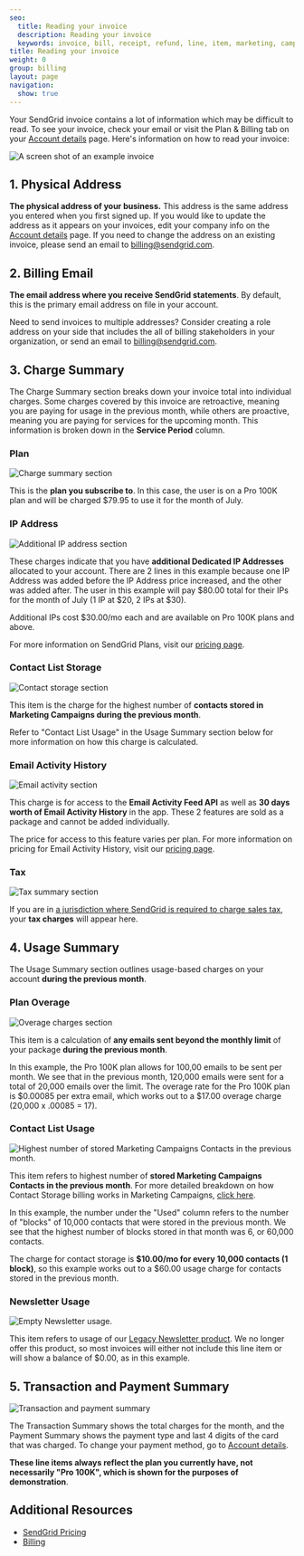 ```yaml
---
seo:
  title: Reading your invoice
  description: Reading your invoice
  keywords: invoice, bill, receipt, refund, line, item, marketing, campaigns, charge, contacts, usage, overage
title: Reading your invoice
weight: 0
group: billing
layout: page
navigation:
  show: true
---
```

Your SendGrid invoice contains a lot of information which may be difficult to read. To see your invoice, check your email or visit the Plan & Billing tab on your [Account details](https://app.sendgrid.com/account/billing) page. Here's information on how to read your invoice:

![A screen shot of an example invoice]({{root_url}}/img/invoice_legend.jpg)


## 1. Physical Address


**The physical address of your business.** This address is the same address you entered when you first signed up. If you would like to update the address as it appears on your invoices, edit your company info on the [Account details](https://app.sendgrid.com/account/billing) page. If you need to change the address on an existing invoice, please send an email to [billing@sendgrid.com](mailto:billing@sendgrid.com).


## 2. Billing Email


**The email address where you receive SendGrid statements**. By default, this is the primary email address on file in your account.

Need to send invoices to multiple addresses? Consider creating a role address on your side that includes the all of billing stakeholders in your organization, or send an email to [billing@sendgrid.com](mailto:billing@sendgrid.com).


## 3. Charge Summary


The Charge Summary section breaks down your invoice total into individual charges. Some charges covered by this invoice are retroactive, meaning you are paying for usage in the previous month, while others are proactive, meaning you are paying for services for the upcoming month. This information is broken down in the **Service Period** column.

### Plan


![Charge summary section]({{root_url}}/img/invoice_plan.jpg)

This is the **plan you subscribe to**. In this case, the user is on a Pro 100K plan and will be charged $79.95 to use it for the month of July.


### IP Address

![Additional IP address section]({{root_url}}/img/invoice_IP_address.jpg)

These charges indicate that you have **additional Dedicated IP Addresses** allocated to your account. There are 2 lines in this example because one IP Address was added before the IP Address price increased, and the other was added after. The user in this example will pay $80.00 total for their IPs for the month of July (1 IP at $20, 2 IPs at $30).

Additional IPs cost $30.00/mo each and are available on Pro 100K plans and above.

For more information on SendGrid Plans, visit our [pricing page](https://sendgrid.com/pricing).


### Contact List Storage


![Contact storage section]({{root_url}}/img/invoice_contact_1.jpg)

This item is the charge for the highest number of **contacts stored in Marketing Campaigns during the previous month**.

Refer to "Contact List Usage" in the Usage Summary section below for more information on how this charge is calculated.


### Email Activity History

![Email activity section]({{root_url}}/img/invoice_ease.jpg)

This charge is for access to the **Email Activity Feed API** as well as **30 days worth of Email Activity History** in the app. These 2 features are sold as a package and cannot be added individually.

The price for access to this feature varies per plan. For more information on pricing for Email Activity History, visit our [pricing page](https://sendgrid.com/pricing).


### Tax

![Tax summary section]({{root_url}}/img/invoice_tax.jpg)

If you are in [a jurisdiction where SendGrid is required to charge sales tax]({{root_url}}/ui/account-and-settings/taxes-and-tax-exempt/), your **tax charges** will appear here.

## 4. Usage Summary

The Usage Summary section outlines usage-based charges on your account **during the previous month**.


### Plan Overage

![Overage charges section]({{root_url}}/img/invoice_overage.jpg)

This item is a calculation of **any emails sent beyond the monthly limit** of your package **during the previous month**.

In this example, the Pro 100K plan allows for 100,00 emails to be sent per month. We see that in the previous month, 120,000 emails were sent for a total of 20,000 emails over the limit. The overage rate for the Pro 100K plan is $0.00085 per extra email, which works out to a $17.00 overage charge (20,000 x .00085 = 17).

### Contact List Usage

![Highest number of stored Marketing Campaigns Contacts in the previous month.]({{root_url}}/img/invoice_contact_storage.jpg)

This item refers to highest number of **stored Marketing Campaigns Contacts in the previous month**. For more detailed breakdown on how Contact Storage billing works in Marketing Campaigns, [click here]({{root_url}}/ui/account-and-settings/billing/).

In this example, the number under the "Used" column refers to the number of "blocks" of 10,000 contacts that were stored in the previous month. We see that the highest number of blocks stored in that month was 6, or 60,000 contacts.

The charge for contact storage is **$10.00/mo for every 10,000 contacts (1 block)**, so this example works out to a $60.00 usage charge for contacts stored in the previous month.


### Newsletter Usage

![Empty Newsletter usage.]({{root_url}}/img/invoice_NL_usage.jpg)

This item refers to usage of our [Legacy Newsletter product]({{root_url}}/ui/sending-email/legacy-newsletter-sunset/). We no longer offer this product, so most invoices will either not include this line item or will show a balance of $0.00, as in this example.


## 5. Transaction and Payment Summary


![Transaction and payment summary]({{root_url}}/img/invoice_payment_summary.jpg)

The Transaction Summary shows the total charges for the month, and the Payment Summary shows the payment type and last 4 digits of the card that was charged. To change  your payment method, go to [Account details](https://app.sendgrid.com/account/billing).

**These line items always reflect the plan you currently have, not necessarily "Pro 100K", which is shown for the purposes of demonstration**.


## Additional Resources

- [SendGrid Pricing](https://sendgrid.com/pricing)
- [Billing]({{root_url}}/ui/account-and-settings/billing/)
